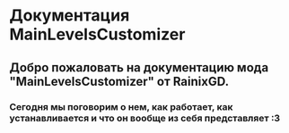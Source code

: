 # Документация MainLevelsCustomizer
## Добро пожаловать на документацию мода "MainLevelsCustomizer" от RainixGD.
### Сегодня мы поговорим о нем, как работает, как устанавливается и что он вообще из себя представляет :3
